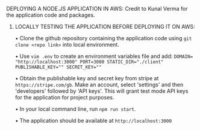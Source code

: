 DEPLOYING A NODE.JS APPLICATION IN AWS: Credit to Kunal Verma for the application code and packages. 


1) LOCALLY TESTING THE APPLICATION BEFORE DEPLOYING IT ON AWS:

    •  Clone the github repository containing the application code using `git clone <repo link>` into local environment.


    •  Use `vim .env` to create an environment variables file and add:
               `DOMAIN= "http://localhost:3000"
                PORT=3000
                STATIC_DIR="./client"
                PUBLISHABLE_KEY=""
                SECRET_KEY=""`

    • Obtain the publishable key and secret key from stripe at `https://stripe.com/gb`. Make an account, select 'settings'         and then 'developers' followed by 'API keys'. This will grant test mode API keys for the application for project 
       purposes.

   • In your local command line, run `npm run start`.
   

   • The application should be available at `http://localhost:3000`
   
